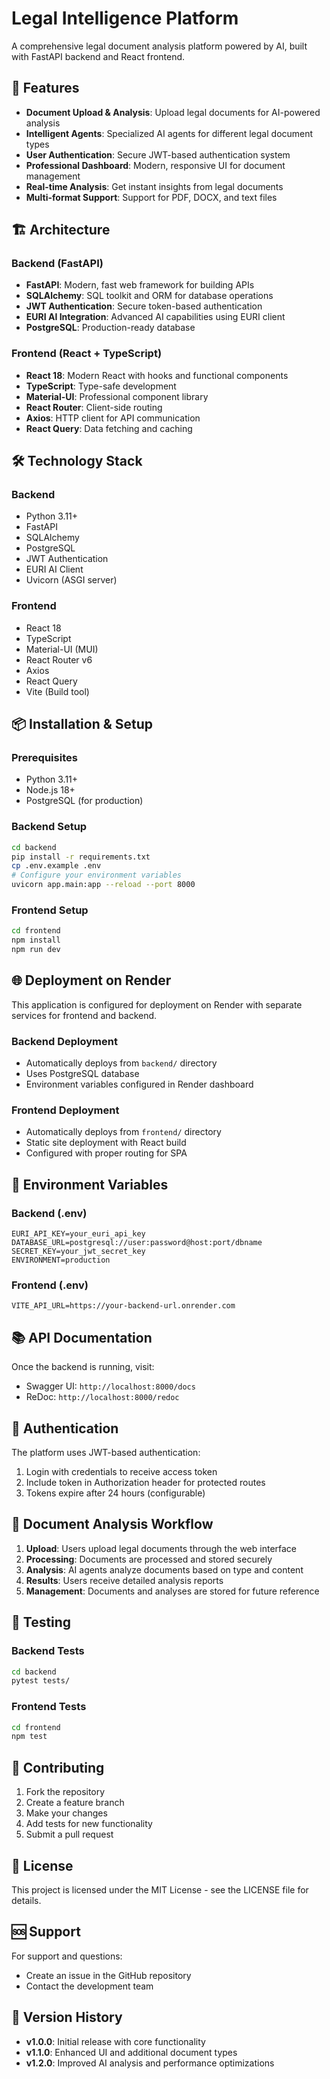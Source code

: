 # Legal Intelligence Platform

A comprehensive legal document analysis platform powered by AI, built with FastAPI backend and React frontend.

## 🚀 Features

- **Document Upload & Analysis**: Upload legal documents for AI-powered analysis
- **Intelligent Agents**: Specialized AI agents for different legal document types
- **User Authentication**: Secure JWT-based authentication system
- **Professional Dashboard**: Modern, responsive UI for document management
- **Real-time Analysis**: Get instant insights from legal documents
- **Multi-format Support**: Support for PDF, DOCX, and text files

## 🏗️ Architecture

### Backend (FastAPI)
- **FastAPI**: Modern, fast web framework for building APIs
- **SQLAlchemy**: SQL toolkit and ORM for database operations
- **JWT Authentication**: Secure token-based authentication
- **EURI AI Integration**: Advanced AI capabilities using EURI client
- **PostgreSQL**: Production-ready database

### Frontend (React + TypeScript)
- **React 18**: Modern React with hooks and functional components
- **TypeScript**: Type-safe development
- **Material-UI**: Professional component library
- **React Router**: Client-side routing
- **Axios**: HTTP client for API communication
- **React Query**: Data fetching and caching

## 🛠️ Technology Stack

### Backend
- Python 3.11+
- FastAPI
- SQLAlchemy
- PostgreSQL
- JWT Authentication
- EURI AI Client
- Uvicorn (ASGI server)

### Frontend
- React 18
- TypeScript
- Material-UI (MUI)
- React Router v6
- Axios
- React Query
- Vite (Build tool)

## 📦 Installation & Setup

### Prerequisites
- Python 3.11+
- Node.js 18+
- PostgreSQL (for production)

### Backend Setup
```bash
cd backend
pip install -r requirements.txt
cp .env.example .env
# Configure your environment variables
uvicorn app.main:app --reload --port 8000
```

### Frontend Setup
```bash
cd frontend
npm install
npm run dev
```

## 🌐 Deployment on Render

This application is configured for deployment on Render with separate services for frontend and backend.

### Backend Deployment
- Automatically deploys from `backend/` directory
- Uses PostgreSQL database
- Environment variables configured in Render dashboard

### Frontend Deployment
- Automatically deploys from `frontend/` directory
- Static site deployment with React build
- Configured with proper routing for SPA

## 🔧 Environment Variables

### Backend (.env)
```
EURI_API_KEY=your_euri_api_key
DATABASE_URL=postgresql://user:password@host:port/dbname
SECRET_KEY=your_jwt_secret_key
ENVIRONMENT=production
```

### Frontend (.env)
```
VITE_API_URL=https://your-backend-url.onrender.com
```

## 📚 API Documentation

Once the backend is running, visit:
- Swagger UI: `http://localhost:8000/docs`
- ReDoc: `http://localhost:8000/redoc`

## 🔐 Authentication

The platform uses JWT-based authentication:
1. Login with credentials to receive access token
2. Include token in Authorization header for protected routes
3. Tokens expire after 24 hours (configurable)

## 📄 Document Analysis Workflow

1. **Upload**: Users upload legal documents through the web interface
2. **Processing**: Documents are processed and stored securely
3. **Analysis**: AI agents analyze documents based on type and content
4. **Results**: Users receive detailed analysis reports
5. **Management**: Documents and analyses are stored for future reference

## 🧪 Testing

### Backend Tests
```bash
cd backend
pytest tests/
```

### Frontend Tests
```bash
cd frontend
npm test
```

## 🤝 Contributing

1. Fork the repository
2. Create a feature branch
3. Make your changes
4. Add tests for new functionality
5. Submit a pull request

## 📝 License

This project is licensed under the MIT License - see the LICENSE file for details.

## 🆘 Support

For support and questions:
- Create an issue in the GitHub repository
- Contact the development team

## 🔄 Version History

- **v1.0.0**: Initial release with core functionality
- **v1.1.0**: Enhanced UI and additional document types
- **v1.2.0**: Improved AI analysis and performance optimizations